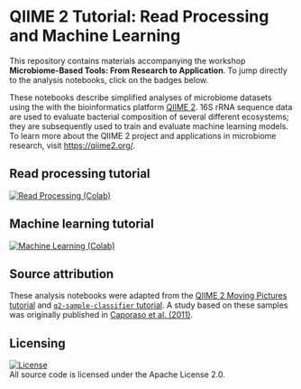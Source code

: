 # QIIME 2 Tutorial: Read Processing and Machine Learning

This repository contains materials accompanying the workshop **Microbiome-Based Tools: From Research to Application**. To jump directly to the analysis notebooks, click on the badges below.

These notebooks describe simplified analyses of microbiome datasets using the with the bioinformatics platform [QIIME 2](https://qiime2.org/). 16S rRNA sequence data are used to evaluate bacterial composition of several different ecosystems; they are subsequently used to train and evaluate machine learning models. To learn more about the QIIME 2 project and applications in microbiome research, visit https://qiime2.org/.

## Read processing tutorial
[![Read Processing (Colab)](https://colab.research.google.com/assets/colab-badge.svg)](https://colab.research.google.com/github/bokulich-lab/uzh-microbiome-workshop/blob/main/read_processing.ipynb)

## Machine learning tutorial
[![Machine Learning (Colab)](https://colab.research.google.com/assets/colab-badge.svg)](https://colab.research.google.com/github/bokulich-lab/uzh-microbiome-workshop/blob/main/machine_learning.ipynb)

## Source attribution

These analysis notebooks were adapted from the [QIIME 2 Moving Pictures tutorial](https://docs.qiime2.org/2023.9/tutorials/moving-pictures/) and [`q2-sample-classifier` tutorial](https://docs.qiime2.org/2023.9/tutorials/sample-classifier/). A study based on these samples was originally published in [Caporaso et al. (2011)](https://www.ncbi.nlm.nih.gov/pubmed/21624126).

## Licensing

[![License](https://img.shields.io/badge/License-Apache%202.0-blue.svg)](https://opensource.org/licenses/Apache-2.0)<br>
All source code is licensed under the Apache License 2.0.
